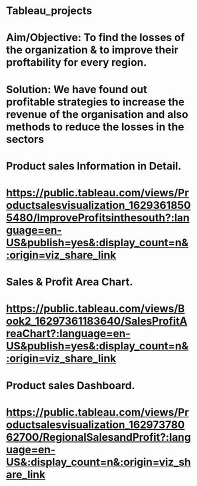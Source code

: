 # Tableau_projects

  # Aim/Objective: To find the losses of the organization & to improve their proftability for every region.
  # Solution: We have found out profitable strategies to increase the revenue of the organisation and also methods to reduce the losses in the sectors
  
# Product sales Information in Detail.
# https://public.tableau.com/views/Productsalesvisualization_16293618505480/ImproveProfitsinthesouth?:language=en-US&publish=yes&:display_count=n&:origin=viz_share_link

# Sales & Profit Area Chart.
# https://public.tableau.com/views/Book2_16297361183640/SalesProfitAreaChart?:language=en-US&publish=yes&:display_count=n&:origin=viz_share_link

# Product sales Dashboard.
# https://public.tableau.com/views/Productsalesvisualization_16297378062700/RegionalSalesandProfit?:language=en-US&:display_count=n&:origin=viz_share_link
